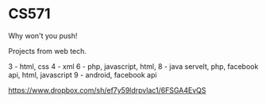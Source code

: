 CS571
=====

Why won't you push! 

Projects from web tech.

3 - html, css
4 - xml
6 - php, javascript, html,
8 - java servelt, php, facebook api, html, javascript
9 - android, facebook api

https://www.dropbox.com/sh/ef7y59ldrpvlac1/6FSGA4EvQS
